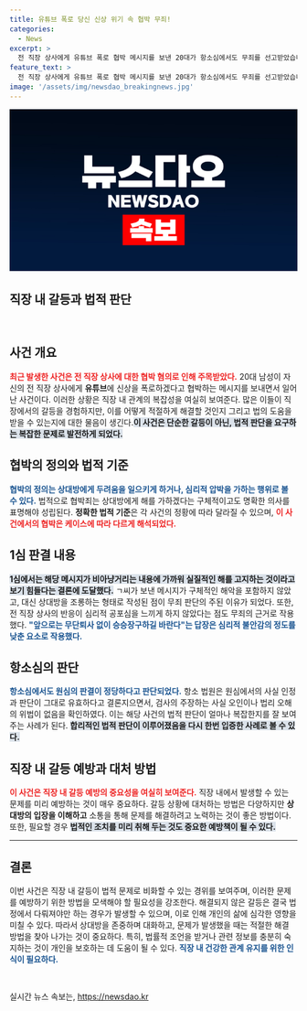 ```yaml
---
title: 유튜브 폭로 당신 신상 위기 속 협박 무죄!
categories:
  - News
excerpt: >
  전 직장 상사에게 유튜브 폭로 협박 메시지를 보낸 20대가 항소심에서도 무죄를 선고받았습니다. 법원은 메시지가 비아냥거림에 그쳤다고 판단하며, 심리적 불안감을 넘어서는 해악이 없다고 예단했습니다. 이 사건의 전말과 재판 과정을 살펴보세요!
feature_text: >
  전 직장 상사에게 유튜브 폭로 협박 메시지를 보낸 20대가 항소심에서도 무죄를 선고받았습니다. 법원은 메시지가 비아냥거림에 그쳤다고 판단하며, 심리적 불안감을 넘어서는 해악이 없다고 예단했습니다. 이 사건의 전말과 재판 과정을 살펴보세요!
image: '/assets/img/newsdao_breakingnews.jpg'
---
```


<p><img src="/assets/img/newsdao_breakingnews.jpg" alt="ranknews 속보" /></p>

<h2 data-ke-size="size26">직장 내 갈등과 법적 판단</h2>

<p data-ke-size="size16">&nbsp;</p>

<h2 data-ke-size="size26">사건 개요</h2>

<p><b><span style="color: #ee2323;">최근 발생한 사건은 전 직장 상사에 대한 협박 혐의로 인해 주목받았다.</span></b> 20대 남성이 자신의 전 직장 상사에게 <b>유튜브</b>에 신상을 폭로하겠다고 협박하는 메시지를 보내면서 일어난 사건이다. 이러한 상황은 직장 내 관계의 복잡성을 여실히 보여준다. 많은 이들이 직장에서의 갈등을 경험하지만, 이를 어떻게 적절하게 해결할 것인지 그리고 법의 도움을 받을 수 있는지에 대한 물음이 생긴다.<b><span style="background-color: #21538527;">이 사건은 단순한 갈등이 아닌, 법적 판단을 요구하는 복잡한 문제로 발전하게 되었다.</span></b></p>

<h2 data-ke-size="size26">협박의 정의와 법적 기준</h2>

<p><b><span style="color: #1a5490;">협박의 정의는 상대방에게 두려움을 일으키게 하거나, 심리적 압박을 가하는 행위로 볼 수 있다.</span></b> 법적으로 협박죄는 상대방에게 해를 가하겠다는 구체적이고도 명확한 의사를 표명해야 성립된다. <b>정확한 법적 기준</b>은 각 사건의 정황에 따라 달라질 수 있으며, <b><span style="color: #ee2323;">이 사건에서의 협박은 케이스에 따라 다르게 해석되었다.</span></b> </p>

<h2 data-ke-size="size26">1심 판결 내용</h2>

<p><b><span style="background-color: #21538527;">1심에서는 해당 메시지가 비아냥거리는 내용에 가까워 실질적인 해를 고지하는 것이라고 보기 힘들다는 결론에 도달했다.</span></b> ㄱ씨가 보낸 메시지가 구체적인 해악을 포함하지 않았고, 대신 상대방을 조롱하는 형태로 작성된 점이 무죄 판단의 주된 이유가 되었다. 또한, 전 직장 상사의 반응이 심리적 공포심을 느끼게 하지 않았다는 점도 무죄의 근거로 작용했다. <b><span style="color: #1a5490;">"앞으로는 무단퇴사 없이 승승장구하길 바란다"는 답장은 심리적 불안감의 정도를 낮춘 요소로 작용했다.</span></b></p>

<h2 data-ke-size="size26">항소심의 판단</h2>

<p><b><span style="color: #1a5490;">항소심에서도 원심의 판결이 정당하다고 판단되었다.</span></b> 항소 법원은 원심에서의 사실 인정과 판단이 그대로 유효하다고 결론지으면서, 검사의 주장하는 사실 오인이나 법리 오해의 위법이 없음을 확인하였다. 이는 해당 사건의 법적 판단이 얼마나 복잡한지를 잘 보여주는 사례가 된다. <b><span style="background-color: #21538527;">합리적인 법적 판단이 이루어졌음을 다시 한번 입증한 사례로 볼 수 있다.</span></b></p>

<h2 data-ke-size="size26">직장 내 갈등 예방과 대처 방법</h2>

<p><b><span style="color: #ee2323;">이 사건은 직장 내 갈등 예방의 중요성을 여실히 보여준다.</span></b> 직장 내에서 발생할 수 있는 문제를 미리 예방하는 것이 매우 중요하다. 갈등 상황에 대처하는 방법은 다양하지만 <b>상대방의 입장을 이해하고</b> 소통을 통해 문제를 해결하려고 노력하는 것이 좋은 방법이다. 또한, 필요할 경우 <b><span style="background-color: #21538527;">법적인 조치를 미리 취해 두는 것도 중요한 예방책이 될 수 있다.</span></b></p>

<hr>

<h2 data-ke-size="size26">결론</h2>

<p data-ke-size="size16">이번 사건은 직장 내 갈등이 법적 문제로 비화할 수 있는 경위를 보여주며, 이러한 문제를 예방하기 위한 방법을 모색해야 할 필요성을 강조한다. 해결되지 않은 갈등은 결국 법정에서 다뤄져야만 하는 경우가 발생할 수 있으며, 이로 인해 개인의 삶에 심각한 영향을 미칠 수 있다. 따라서 상대방을 존중하며 대화하고, 문제가 발생했을 때는 적절한 해결 방법을 찾아 나가는 것이 중요하다. 특히, 법률적 조언을 받거나 관련 정보를 충분히 숙지하는 것이 개인을 보호하는 데 도움이 될 수 있다. <b><span style="color: #1a5490;">직장 내 건강한 관계 유지를 위한 인식이 필요하다.</span></b></p>

<p data-ke-size="size16">&nbsp;</p>
실시간 뉴스 속보는, <a href="https://newsdao.kr" rel="dofollow">https://newsdao.kr</a>


